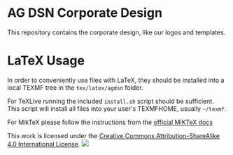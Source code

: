AG DSN Corporate Design
=======================
This repository contains the corporate design, like our logos and templates.

LaTeX Usage
===========
In order to conveniently use files with LaTeX, they should be installed into a
local TEXMF tree in the `tex/latex/agdsn` folder.

For TeXLive running the included `install.sh` script should be sufficient.
This script will install all files into your user's TEXMFHOME, usually
`~/texmf`.

For MikTeX please follow the instructions from the
[official MiKTeX docs](http://docs.miktex.org/manual/localadditions.html)

This work is licensed under the
[Creative Commons Attribution-ShareAlike 4.0 International License](http://creativecommons.org/licenses/by-sa/4.0/).
![](https://i.creativecommons.org/l/by-sa/4.0/88x31.png)


